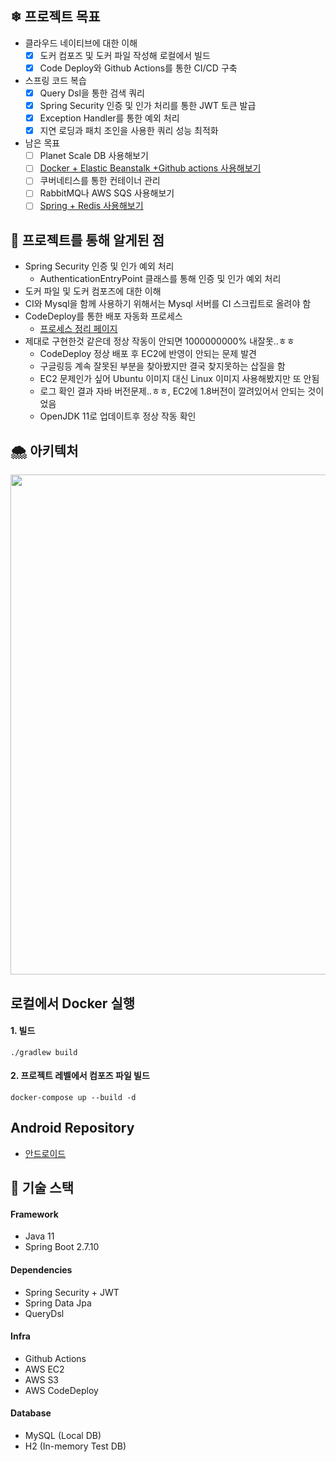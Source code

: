 ## ❄ 프로젝트 목표
- 클라우드 네이티브에 대한 이해
  - [x]  도커 컴포즈 및 도커 파일 작성해 로컬에서 빌드
  - [x]  Code Deploy와 Github Actions를 통한 CI/CD 구축
- 스프링 코드 복습
  - [x]  Query Dsl을 통한 검색 쿼리
  - [x]  Spring Security 인증 및 인가 처리를 통한 JWT 토큰 발급
  - [x]  Exception Handler를 통한 예외 처리
  - [x]  지연 로딩과 패치 조인을 사용한 쿼리 성능 최적화
- 남은 목표
  - [ ]  Planet Scale DB 사용해보기
  - [ ]  [Docker + Elastic Beanstalk +Github actions 사용해보기](https://meaningland02.tistory.com/60)
  - [ ]  쿠버네티스를 통한 컨테이너 관리
  - [ ]  RabbitMQ나 AWS SQS 사용해보기
  - [ ]  [Spring + Redis 사용해보기](https://velog.io/@backtony/Spring-Redis-%EC%97%B0%EB%8F%99%ED%95%98%EA%B8%B0)

## 🌇 프로젝트를 통해 알게된 점
* Spring Security 인증 및 인가 예외 처리
  * AuthenticationEntryPoint 클래스를 통해 인증 및 인가 예외 처리
* 도커 파일 및 도커 컴포즈에 대한 이해
* CI와 Mysql을 함께 사용하기 위해서는 Mysql 서버를 CI 스크립트로 올려야 함
* CodeDeploy를 통한 배포 자동화 프로세스
  * [프로세스 정리 페이지](https://jseungmin.notion.site/CodeDeploy-b8bf7114b60f475bafb2883f9223361d)
* 제대로 구현한것 같은데 정상 작동이 안되면 1000000000% 내잘못..ㅎㅎ
  * CodeDeploy 정상 배포 후 EC2에 반영이 안되는 문제 발견
  * 구글링등 계속 잘못된 부분을 찾아봤지만 결국 찾지못하는 삽질을 함
  * EC2 문제인가 싶어 Ubuntu 이미지 대신 Linux 이미지 사용해봤지만 또 안됨
  * 로그 확인 결과 자바 버전문제..ㅎㅎ, EC2에 1.8버전이 깔려있어서 안되는 것이었음
  * OpenJDK 11로 업데이트후 정상 작동 확인

## 🌨 아키텍처
<img width="800" src="https://user-images.githubusercontent.com/87487149/229875743-719d2dbe-9a0c-447c-ac38-fc8e1745dcd6.jpg">

## 로컬에서 Docker 실행
#### 1. 빌드
```
./gradlew build
```
#### 2. 프로젝트 레벨에서 컴포즈 파일 빌드
```
docker-compose up --build -d
```

## Android Repository
* [안드로이드](https://github.com/Gseungmin/personal-project-android)

## 🌃 기술 스택
#### Framework
* Java 11
* Spring Boot 2.7.10
#### Dependencies
* Spring Security + JWT
* Spring Data Jpa
* QueryDsl
#### Infra
* Github Actions
* AWS EC2
* AWS S3
* AWS CodeDeploy
#### Database
* MySQL (Local DB)
* H2 (In-memory Test DB)
